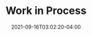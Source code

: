 ---
title: "Work in Process"
permalink: /maintenance/
date: 2021-09-16T03:02:20-04:00
excerpt: "Maintenance page"
header:
  image: /assets/images/rt-maintenance.png
---